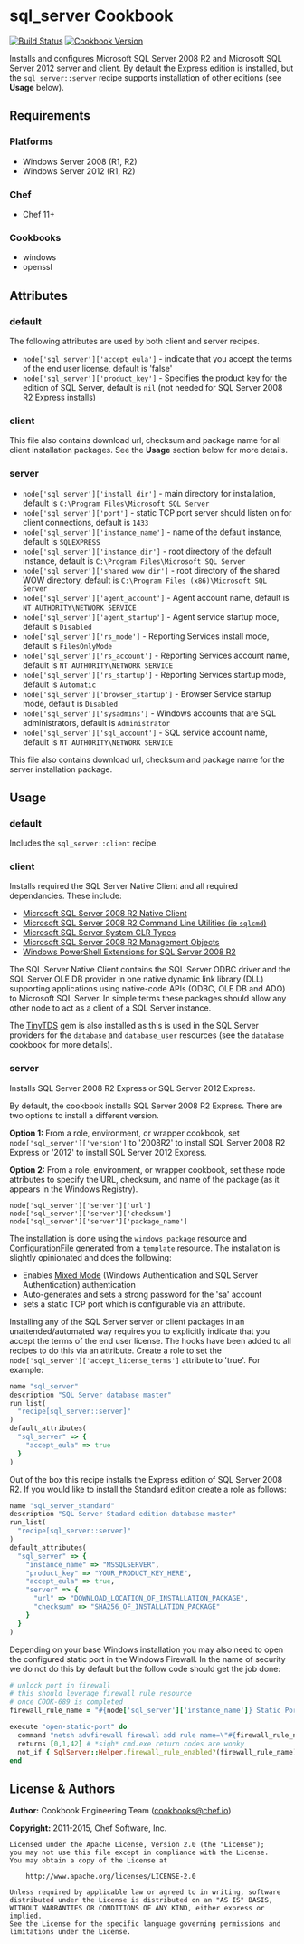 # sql_server Cookbook
[![Build Status](https://travis-ci.org/chef-cookbooks/sql_server.svg?branch=master)](http://travis-ci.org/chef-cookbooks/sql_server) [![Cookbook Version](https://img.shields.io/cookbook/v/sql_server.svg)](https://supermarket.chef.io/cookbooks/sql_server)

Installs and configures Microsoft SQL Server 2008 R2 and  Microsoft SQL Server 2012 server and client. By default the Express edition is installed, but the `sql_server::server` recipe supports installation of other editions (see **Usage** below).

## Requirements
### Platforms
- Windows Server 2008 (R1, R2)
- Windows Server 2012 (R1, R2)

### Chef
- Chef 11+

### Cookbooks
- windows
- openssl


## Attributes
### default
The following attributes are used by both client and server recipes.
- `node['sql_server']['accept_eula']` - indicate that you accept the terms of the end user license, default is 'false'
- `node['sql_server']['product_key']` - Specifies the product key for the edition of SQL Server, default is `nil` (not needed for SQL Server 2008 R2 Express installs)

### client
This file also contains download url, checksum and package name for all client installation packages.  See the **Usage** section below for more details.

### server
- `node['sql_server']['install_dir']` - main directory for installation, default is `C:\Program Files\Microsoft SQL Server`
- `node['sql_server']['port']` - static TCP port server should listen on for client connections, default is `1433`
- `node['sql_server']['instance_name']` - name of the default instance, default is `SQLEXPRESS`
- `node['sql_server']['instance_dir']` - root directory of the default instance, default is `C:\Program Files\Microsoft SQL Server`
- `node['sql_server']['shared_wow_dir']` - root directory of the shared WOW directory, default is `C:\Program Files (x86)\Microsoft SQL Server`
- `node['sql_server']['agent_account']` - Agent account name, default is `NT AUTHORITY\NETWORK SERVICE`
- `node['sql_server']['agent_startup']` - Agent service startup mode, default is `Disabled`
- `node['sql_server']['rs_mode']` - Reporting Services install mode, default is `FilesOnlyMode`
- `node['sql_server']['rs_account']` - Reporting Services account name, default is `NT AUTHORITY\NETWORK SERVICE`
- `node['sql_server']['rs_startup']` - Reporting Services startup mode, default is `Automatic`
- `node['sql_server']['browser_startup']` - Browser Service startup mode, default is `Disabled`
- `node['sql_server']['sysadmins']` - Windows accounts that are SQL administrators, default is `Administrator`
- `node['sql_server']['sql_account']` - SQL service account name, default is `NT AUTHORITY\NETWORK SERVICE`

This file also contains download url, checksum and package name for the server installation package.

## Usage
### default
Includes the `sql_server::client` recipe.

### client
Installs required the SQL Server Native Client and all required dependancies. These include:
- [Microsoft SQL Server 2008 R2 Native Client](http://www.microsoft.com/download/en/details.aspx?id=16978#SNAC)
- [Microsoft SQL Server 2008 R2 Command Line Utilities (ie `sqlcmd`)](http://www.microsoft.com/download/en/details.aspx?id=16978#SQLCMD)
- [Microsoft SQL Server System CLR Types](http://www.microsoft.com/download/en/details.aspx?id=16978#SQLSYSCLR)
- [Microsoft SQL Server 2008 R2 Management Objects](http://www.microsoft.com/download/en/details.aspx?id=16978#SMO)
- [Windows PowerShell Extensions for SQL Server 2008 R2](http://www.microsoft.com/download/en/details.aspx?id=16978#PowerShell)

The SQL Server Native Client contains the SQL Server ODBC driver and the SQL Server OLE DB provider in one native dynamic link library (DLL) supporting applications using native-code APIs (ODBC, OLE DB and ADO) to Microsoft SQL Server.  In simple terms these packages should allow any other node to act as a client of a SQL Server instance.

The [TinyTDS](https://github.com/rails-sqlserver/tiny_tds) gem is also installed as this is used in the SQL Server providers for the `database` and `database_user` resources (see the `database` cookbook for more details).

### server
Installs SQL Server 2008 R2 Express or SQL Server 2012 Express.

By default, the cookbook installs SQL Server 2008 R2 Express. There are two options to install a different version.

**Option 1:** From a role, environment, or wrapper cookbook, set `node['sql_server']['version']` to '2008R2' to install SQL Server 2008 R2 Express or '2012' to install SQL Server 2012 Express.

**Option 2:** From a role, environment, or wrapper cookbook, set these node attributes to specify the URL, checksum, and name of the package (as it appears in the Windows Registry).

```
node['sql_server']['server']['url']
node['sql_server']['server']['checksum']
node['sql_server']['server']['package_name']
```

The installation is done using the `windows_package` resource and [ConfigurationFile](http://msdn.microsoft.com/en-us/library/dd239405.aspx) generated from a `template` resource.  The installation is slightly opinionated and does the following:
- Enables [Mixed Mode](http://msdn.microsoft.com/en-us/library/aa905171\(v=sql.80\).aspx) (Windows Authentication and SQL Server Authentication) authentication
- Auto-generates and sets a strong password for the 'sa' account
- sets a static TCP port which is configurable via an attribute.

Installing any of the SQL Server server or client packages in an unattended/automated way requires you to explicitly indicate that you accept the terms of the end user license. The hooks have been added to all recipes to do this via an attribute.  Create a role to set the `node['sql_server']['accept_license_terms']` attribute to 'true'.  For example:

```ruby
name "sql_server"
description "SQL Server database master"
run_list(
  "recipe[sql_server::server]"
)
default_attributes(
  "sql_server" => {
    "accept_eula" => true
  }
)
```

Out of the box this recipe installs the Express edition of SQL Server 2008 R2.  If you would like to install the Standard edition create a role as follows:

```ruby
name "sql_server_standard"
description "SQL Server Stadard edition database master"
run_list(
  "recipe[sql_server::server]"
)
default_attributes(
  "sql_server" => {
    "instance_name" => "MSSQLSERVER",
    "product_key" => "YOUR_PRODUCT_KEY_HERE",
    "accept_eula" => true,
    "server" => {
      "url" => "DOWNLOAD_LOCATION_OF_INSTALLATION_PACKAGE",
      "checksum" => "SHA256_OF_INSTALLATION_PACKAGE"
    }
  }
)
```

Depending on your base Windows installation you may also need to open the configured static port in the Windows Firewall.  In the name of security we do not do this by default but the follow code should get the job done:

```ruby
# unlock port in firewall
# this should leverage firewall_rule resource
# once COOK-689 is completed
firewall_rule_name = "#{node['sql_server']['instance_name']} Static Port"

execute "open-static-port" do
  command "netsh advfirewall firewall add rule name=\"#{firewall_rule_name}\" dir=in action=allow protocol=TCP localport=#{node['sql_server']['port']}"
  returns [0,1,42] # *sigh* cmd.exe return codes are wonky
  not_if { SqlServer::Helper.firewall_rule_enabled?(firewall_rule_name) }
end
```

## License & Authors
**Author:** Cookbook Engineering Team ([cookbooks@chef.io](mailto:cookbooks@chef.io))

**Copyright:** 2011-2015, Chef Software, Inc.

```text
Licensed under the Apache License, Version 2.0 (the "License");
you may not use this file except in compliance with the License.
You may obtain a copy of the License at

    http://www.apache.org/licenses/LICENSE-2.0

Unless required by applicable law or agreed to in writing, software
distributed under the License is distributed on an "AS IS" BASIS,
WITHOUT WARRANTIES OR CONDITIONS OF ANY KIND, either express or implied.
See the License for the specific language governing permissions and
limitations under the License.
```
